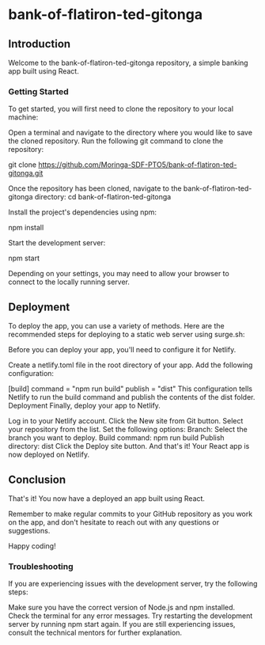 # bank-of-flatiron-ted-gitonga

## Introduction
Welcome to the bank-of-flatiron-ted-gitonga repository, a simple banking app built using React.

### Getting Started
To get started, you will first need to clone the repository to your local machine:

Open a terminal and navigate to the directory where you would like to save the cloned repository.
Run the following git command to clone the repository:

git clone https://github.com/Moringa-SDF-PTO5/bank-of-flatiron-ted-gitonga.git

Once the repository has been cloned, navigate to the bank-of-flatiron-ted-gitonga directory:
cd bank-of-flatiron-ted-gitonga

Install the project's dependencies using npm:

npm install

Start the development server:

npm start

Depending on your settings, you may need to allow your browser to connect to the locally running server.

## Deployment
To deploy the app, you can use a variety of methods. Here are the recommended steps for deploying to a static web server using surge.sh:

Before you can deploy your app, you'll need to configure it for Netlify.

Create a netlify.toml file in the root directory of your app.
Add the following configuration:

[build]
  command = "npm run build"
  publish = "dist"
This configuration tells Netlify to run the build command and publish the contents of the dist folder.
Deployment
Finally, deploy your app to Netlify.

Log in to your Netlify account.
Click the New site from Git button.
Select your repository from the list.
Set the following options:
Branch: Select the branch you want to deploy.
Build command: npm run build
Publish directory: dist
Click the Deploy site button.
And that's it! Your React app is now deployed on Netlify.

## Conclusion
That's it! You now have a deployed an app built using React.

Remember to make regular commits to your GitHub repository as you work on the app, and don't hesitate to reach out with any questions or suggestions.

Happy coding!

### Troubleshooting
If you are experiencing issues with the development server, try the following steps:

Make sure you have the correct version of Node.js and npm installed.
Check the terminal for any error messages.
Try restarting the development server by running npm start again.
If you are still experiencing issues, consult the technical mentors for further explanation.
